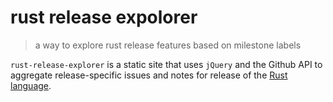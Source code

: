 # rust release expolorer
> a way to explore rust release features based on milestone labels

`rust-release-explorer` is a static site that uses `jQuery` and the Github API to aggregate release-specific issues and notes for release of the [Rust language](http://rust-lang.org).
